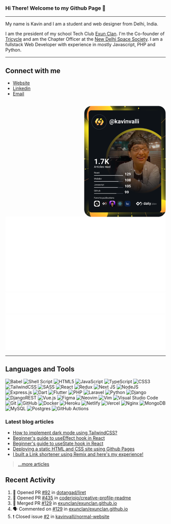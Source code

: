 
### Hi There! Welcome to my Github Page :wave:

---

My name is Kavin and I am a student and web designer from Delhi, India.

I am the president of my school Tech Club [Exun Clan](https://exunclan.com). I'm the Co-founder of [Tricycle](https://tricycle.life) and am the Chapter Officer at the [New Delhi Space Society](https://new-delhi-space-society.github.io). I am a fullstack Web Developer with experience in mostly Javascript, PHP and Python.

---
## Connect with me
- [Website](https://kavin.me)
- [Linkedin](https://linkedin.com/in/kavinvalli)
- [Email](mailto:mail@kavin.me)
 
 <a href="https://app.daily.dev/kavinvalli"><img align="right" src="https://raw.githubusercontent.com/kavinvalli/kavinvalli/devcard/devcard.svg" width="256" alt="Kavin Desi Valli's Dev Card"/></a>
---

![Metrics](https://raw.githubusercontent.com/kavinvalli/kavinvalli/github-metrics/github-metrics.svg)
![Most used languages](https://raw.githubusercontent.com/kavinvalli/kavinvalli/github-metrics/language.svg)
![Achievements](https://raw.githubusercontent.com/kavinvalli/kavinvalli/github-metrics/achievements.svg)

---
## Languages and Tools
![Babel](https://img.shields.io/badge/Babel-F9DC3e?style=for-the-badge&logo=babel&logoColor=black)
![Shell Script](https://img.shields.io/badge/shell_script-%23121011.svg?style=for-the-badge&logo=gnu-bash&logoColor=white)
![HTML5](https://img.shields.io/badge/html5-%23E34F26.svg?style=for-the-badge&logo=html5&logoColor=white)
![JavaScript](https://img.shields.io/badge/javascript-%23323330.svg?style=for-the-badge&logo=javascript&logoColor=%23F7DF1E)
![TypeScript](https://img.shields.io/badge/typescript-%23007ACC.svg?style=for-the-badge&logo=typescript&logoColor=white)
![CSS3](https://img.shields.io/badge/css3-%231572B6.svg?style=for-the-badge&logo=css3&logoColor=white)
![TailwindCSS](https://img.shields.io/badge/tailwindcss-%2338B2AC.svg?style=for-the-badge&logo=tailwind-css&logoColor=white)
![SASS](https://img.shields.io/badge/SASS-hotpink.svg?style=for-the-badge&logo=SASS&logoColor=white)
![React](https://img.shields.io/badge/react-%2320232a.svg?style=for-the-badge&logo=react&logoColor=%2361DAFB)
![Redux](https://img.shields.io/badge/redux-%23593d88.svg?style=for-the-badge&logo=redux&logoColor=white)
![Next JS](https://img.shields.io/badge/Next-black?style=for-the-badge&logo=next.js&logoColor=white)
![NodeJS](https://img.shields.io/badge/node.js-6DA55F?style=for-the-badge&logo=node.js&logoColor=white)
![Express.js](https://img.shields.io/badge/express.js-%23404d59.svg?style=for-the-badge&logo=express&logoColor=%2361DAFB)
![Dart](https://img.shields.io/badge/dart-%230175C2.svg?style=for-the-badge&logo=dart&logoColor=white)
![Flutter](https://img.shields.io/badge/Flutter-%2302569B.svg?style=for-the-badge&logo=Flutter&logoColor=white)
![PHP](https://img.shields.io/badge/php-%23777BB4.svg?style=for-the-badge&logo=php&logoColor=white)
![Laravel](https://img.shields.io/badge/laravel-%23FF2D20.svg?style=for-the-badge&logo=laravel&logoColor=white)
![Python](https://img.shields.io/badge/python-3670A0?style=for-the-badge&logo=python&logoColor=ffdd54)
![Django](https://img.shields.io/badge/django-%23092E20.svg?style=for-the-badge&logo=django&logoColor=white)
![DjangoREST](https://img.shields.io/badge/DJANGO-REST-ff1709?style=for-the-badge&logo=django&logoColor=white&color=ff1709&labelColor=gray)
![Vue.js](https://img.shields.io/badge/vuejs-%2335495e.svg?style=for-the-badge&logo=vuedotjs&logoColor=%234FC08D)
![Figma](https://img.shields.io/badge/figma-%23F24E1E.svg?style=for-the-badge&logo=figma&logoColor=white)
![Neovim](https://img.shields.io/badge/NeoVim-%2357A143.svg?&style=for-the-badge&logo=neovim&logoColor=white)
![Vim](https://img.shields.io/badge/VIM-%2311AB00.svg?style=for-the-badge&logo=vim&logoColor=white)
![Visual Studio Code](https://img.shields.io/badge/Visual%20Studio%20Code-0078d7.svg?style=for-the-badge&logo=visual-studio-code&logoColor=white)
![Git](https://img.shields.io/badge/git-%23F05033.svg?style=for-the-badge&logo=git&logoColor=white)
![GitHub](https://img.shields.io/badge/github-%23121011.svg?style=for-the-badge&logo=github&logoColor=white)
![Docker](https://img.shields.io/badge/docker-%230db7ed.svg?style=for-the-badge&logo=docker&logoColor=white)
![Heroku](https://img.shields.io/badge/heroku-%23430098.svg?style=for-the-badge&logo=heroku&logoColor=white)
![Netlify](https://img.shields.io/badge/netlify-%23000000.svg?style=for-the-badge&logo=netlify&logoColor=#00C7B7)
![Vercel](https://img.shields.io/badge/vercel-%23000000.svg?style=for-the-badge&logo=vercel&logoColor=white)
![Nginx](https://img.shields.io/badge/nginx-%23009639.svg?style=for-the-badge&logo=nginx&logoColor=white)
![MongoDB](https://img.shields.io/badge/MongoDB-%234ea94b.svg?style=for-the-badge&logo=mongodb&logoColor=white)
![MySQL](https://img.shields.io/badge/mysql-%2300f.svg?style=for-the-badge&logo=mysql&logoColor=white)
![Postgres](https://img.shields.io/badge/postgres-%23316192.svg?style=for-the-badge&logo=postgresql&logoColor=white)
![GitHub Actions](https://img.shields.io/badge/githubactions-%232671E5.svg?style=for-the-badge&logo=githubactions&logoColor=white)

### Latest blog articles

<!-- BLOG-POST-LIST:START -->
- [How to implement dark mode using TailwindCSS?](https://livecode247.com/how-to-implement-dark-mode-using-tailwindcss)
- [Beginner&#39;s guide to useEffect hook in React](https://livecode247.com/beginners-guide-to-useeffect-hook-in-react)
- [Beginner&#39;s guide to useState hook in React](https://livecode247.com/beginners-guide-to-usestate-hook-in-react)
- [Deploying a static HTML and CSS site using Github Pages](https://livecode247.com/deploying-a-static-html-and-css-site-using-github-pages)
- [I built a Link shortener using Remix and here&#39;s my experience!](https://livecode247.com/i-built-a-link-shortener-using-remix-and-heres-my-experience)
<!-- BLOG-POST-LIST:END -->

> [...more articles](https://livecode247.com)

## Recent Activity
<!--START_SECTION:activity-->
1. 💪 Opened PR [#92](https://github.com/dotangad/liret/pull/92) in [dotangad/liret](https://github.com/dotangad/liret)
2. 💪 Opened PR [#435](https://github.com/coderjojo/creative-profile-readme/pull/435) in [coderjojo/creative-profile-readme](https://github.com/coderjojo/creative-profile-readme)
3. 🎉 Merged PR [#129](https://github.com/exunclan/exunclan.github.io/pull/129) in [exunclan/exunclan.github.io](https://github.com/exunclan/exunclan.github.io)
4. 🗣 Commented on [#129](https://github.com/exunclan/exunclan.github.io/issues/129) in [exunclan/exunclan.github.io](https://github.com/exunclan/exunclan.github.io)
5. ❗️ Closed issue [#2](https://github.com/kavinvalli/normal-website/issues/2) in [kavinvalli/normal-website](https://github.com/kavinvalli/normal-website)
<!--END_SECTION:activity-->

<!-- --- -->

<!-- <img align="center" src="https://github-readme-stats.vercel.app/api?username=kavinvalli&&show_icons=true&count_private=true&hide_border=true&hide_title=true&theme=tokyonight" alt="Kavin's Github Stats">

[![Kavin's github activity graph](https://activity-graph.herokuapp.com/graph?username=kavinvalli&theme=github&hide_border=true&custom_title=Contribution%20Graph)](https://github.com/ashutosh00710/github-readme-activity-graph) -->
<!-- <img align="center" src="https://github-readme-stats.vercel.app/api/top-langs/?username=kavin25&layout=compact&hide_border=true&theme=tokyonight" alt="Kavin's Github Stats"> -->
